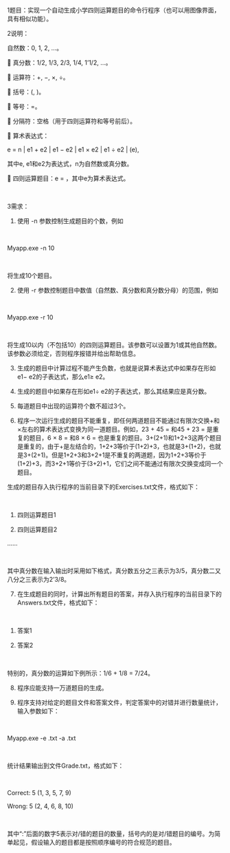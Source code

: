 1题目：实现一个自动生成小学四则运算题目的命令行程序（也可以用图像界面，具有相似功能）。

2说明：

自然数：0, 1, 2, …。

 真分数：1/2, 1/3, 2/3, 1/4, 1’1/2, …。

 运算符：+, −, ×, ÷。

 括号：(, )。

 等号：=。

 分隔符：空格（用于四则运算符和等号前后）。

 算术表达式：

e = n | e1 + e2 | e1 − e2 | e1 × e2 | e1 ÷ e2 | (e),

其中e, e1和e2为表达式，n为自然数或真分数。

 四则运算题目：e = ，其中e为算术表达式。

 

3需求：

1. 使用 -n 参数控制生成题目的个数，例如

 

Myapp.exe -n 10

 

将生成10个题目。

2. 使用 -r 参数控制题目中数值（自然数、真分数和真分数分母）的范围，例如

 

Myapp.exe -r 10

 

将生成10以内（不包括10）的四则运算题目。该参数可以设置为1或其他自然数。该参数必须给定，否则程序报错并给出帮助信息。

3. 生成的题目中计算过程不能产生负数，也就是说算术表达式中如果存在形如e1− e2的子表达式，那么e1≥ e2。

4. 生成的题目中如果存在形如e1÷ e2的子表达式，那么其结果应是真分数。

5. 每道题目中出现的运算符个数不超过3个。

6. 程序一次运行生成的题目不能重复，即任何两道题目不能通过有限次交换+和×左右的算术表达式变换为同一道题目。例如，23 + 45 = 和45 + 23 = 是重复的题目，6 × 8 = 和8 × 6 = 也是重复的题目。3+(2+1)和1+2+3这两个题目是重复的，由于+是左结合的，1+2+3等价于(1+2)+3，也就是3+(1+2)，也就是3+(2+1)。但是1+2+3和3+2+1是不重复的两道题，因为1+2+3等价于(1+2)+3，而3+2+1等价于(3+2)+1，它们之间不能通过有限次交换变成同一个题目。

生成的题目存入执行程序的当前目录下的Exercises.txt文件，格式如下：

 

1. 四则运算题目1

2. 四则运算题目2

……

 

其中真分数在输入输出时采用如下格式，真分数五分之三表示为3/5，真分数二又八分之三表示为2’3/8。

7. 在生成题目的同时，计算出所有题目的答案，并存入执行程序的当前目录下的Answers.txt文件，格式如下：

 

1. 答案1

2. 答案2

 

特别的，真分数的运算如下例所示：1/6 + 1/8 = 7/24。

8. 程序应能支持一万道题目的生成。

9. 程序支持对给定的题目文件和答案文件，判定答案中的对错并进行数量统计，输入参数如下：

 

Myapp.exe -e <exercisefile>.txt -a <answerfile>.txt

 

统计结果输出到文件Grade.txt，格式如下：

 

Correct: 5 (1, 3, 5, 7, 9)

Wrong: 5 (2, 4, 6, 8, 10)

 

其中“:”后面的数字5表示对/错的题目的数量，括号内的是对/错题目的编号。为简单起见，假设输入的题目都是按照顺序编号的符合规范的题目。


